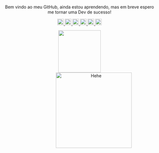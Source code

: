 <p align="center">
Bem vindo ao meu GitHub, ainda estou aprendendo, mas em breve espero me tornar uma Dev de sucesso!    
<p align="center">
  <a href= "https://github.com/Milafreire/">
    <img width="21px" alt="GitHub" src="https://image.flaticon.com/icons/png/512/37/37819.png"/>
  </a>
    <a href= "https://www.linkedin.com/in/camilabsfreire/">
    <img width="21px" alt="LinkedIn" src="https://image.flaticon.com/icons/png/512/1384/1384046.png"/>
  </a>
    <a href="mailto:camilabsfreire@gmail.com">
    <img width="21px" alt="E-mail" src="https://image.flaticon.com/icons/png/512/683/683155.png"/>
  </a>
  <a href= "https://twitter.com/camissfreire">
    <img width="21px" alt="Twitter" src="https://image.flaticon.com/icons/png/512/733/733635.png"/>
  </a>
     <a href="https://www.twitch.tv/camilabsf">
    <img width="21px" alt="Twitch TV" src="https://image.flaticon.com/icons/png/512/2111/2111727.png"/>
  </a>
  <a href="https://discord.gg/VK4k3Br">
  <img width="21px" src="https://image.flaticon.com/icons/png/512/2111/2111363.png"/>
</a></p>
<div>
<p align="center">
  <a href="https://github.com/MilaFreire>
  <img height="140em" src="https://github-readme-stats.vercel.app/api?username=MilaFreire&show_icons=true&theme=buefy&include_all_commits=true&count_private=true"/>
  <img height="140em" src="https://github-readme-stats.vercel.app/api/top-langs/?username=MilaFreire&layout=compact&langs_count=7&theme=buefy"/>                                     <img hspace="80px" align="right" alt="Hehe" width="250" src="https://media.giphy.com/media/A4dZk9ffOslbbElGLV/giphy.gif"> 
  </a>

</p>
</div>


